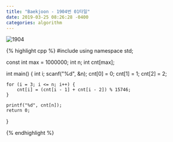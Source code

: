 ```yaml
---
title: "Baekjoon - 1904번 01타일"
date: 2019-03-25 08:26:28 -0400
categories: algorithm
---
```


![1904](https://user-images.githubusercontent.com/49894861/65002107-2f30e500-d92d-11e9-8f4e-eba9b96f8350.png)

{% highlight cpp %}
#include <cstdio>
using namespace std;

const int max = 1000000;
int n;
int cnt[max];

int main() {
	int i;
	scanf("%d", &n);
	cnt[0] = 0;
	cnt[1] = 1;
	cnt[2] = 2;

	for (i = 3; i <= n; i++) {
		cnt[i] = (cnt[i - 1] + cnt[i - 2]) % 15746;
	}

	printf("%d", cnt[n]);
	return 0;
}


{% endhighlight %}
